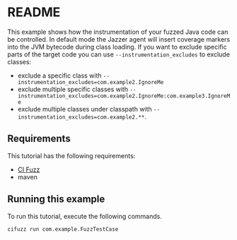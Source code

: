 # README 
This example shows how the instrumentation of your fuzzed Java code can be controlled. In default mode the Jazzer agent will insert coverage markers into the JVM bytecode during class loading. If you want to exclude specific parts of the target code you can use ```--instrumentation_excludes``` to exclude classes: 
- exclude a specific class with ```--instrumentation_excludes=com.example2.IgnoreMe``` 
- exclude multiple specific classes with ```--instrumentation_excludes=com.example2.IgnoreMe:com.example3.IgnoreMe```
- exclude multiple classes under classpath with ```--instrumentation_excludes=com.example2.**```. 

## Requirements
This tutorial has the following requirements:

- [CI Fuzz](https://github.com/CodeIntelligenceTesting/cifuzz)
- maven

## Running this example
To run this tutorial, execute the following commands.

```bash
cifuzz run com.example.FuzzTestCase
```